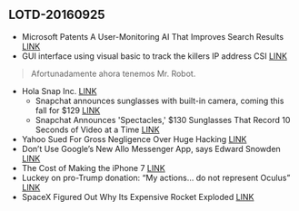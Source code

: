 ## LOTD-20160925
- Microsoft Patents A User-Monitoring AI That Improves Search Results  [LINK](https://search.slashdot.org/story/16/09/25/1836226/microsoft-patents-a-user-monitoring-ai-that-improves-search-results)
- GUI interface using visual basic to track the killers IP address CSI [LINK](https://www.youtube.com/watch?v=hkDD03yeLnU&feature=youtu.be)
> Afortunadamente ahora tenemos Mr. Robot.
- Hola Snap Inc. [LINK](https://snap.com/en-US/?)
    - Snapchat announces sunglasses with built-in camera, coming this fall for $129 [LINK](http://arstechnica.com/gadgets/2016/09/snapchat-announces-camera-mounted-sunglasses-coming-this-fall-for-129/)
    - Snapchat Announces 'Spectacles,' $130 Sunglasses That Record 10 Seconds of Video at a Time [LINK](http://www.macrumors.com/2016/09/24/snapchat-spectacles-camera-glasses/)
- Yahoo Sued For Gross Negligence Over Huge Hacking  [LINK](https://tech.slashdot.org/story/16/09/23/2320225/yahoo-sued-for-gross-negligence-over-huge-hacking)
- Don’t Use Google’s New Allo Messenger App, says Edward Snowden [LINK](http://www.geekboy.co/index.php/2016/09/dont-use-googles-new-allo-messenger-app-says-edward-snowden/)
- The Cost of Making the iPhone 7 [LINK](https://www.statista.com/chart/5952/iphone-manufacturing-costs/)
- Luckey on pro-Trump donation: “My actions… do not represent Oculus” [LINK](http://arstechnica.com/gaming/2016/09/luckey-apologizes-for-negative-impact-of-support-for-pro-trump-group/)
- SpaceX Figured Out Why Its Expensive Rocket Exploded [LINK](http://gizmodo.com/spacex-figured-out-why-its-expensive-rocket-exploded-1787007827)